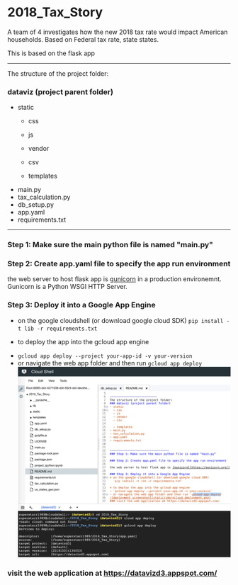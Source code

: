 # 2018_Tax_Story
A team of 4 investigates how the new 2018 tax rate would impact American households. Based on Federal tax rate, state states.

This is based on the flask app

---------------------------
The structure of the project folder:
### dataviz (project parent folder)
- static
  - css
  - js
  - vendor
  - csv

  - templates
- main.py
- tax_calculation.py
- db_setup.py
- app.yaml
- requirements.txt


----------------------------------
### Step 1: Make sure the main python file is named "main.py"

### Step 2: Create app.yaml file to specify the app run environment

the web server to host flask app is [gunicorn](https://gunicorn.org/) in a production environemnt. Gunicorn is a Python WSGI HTTP Server.

### Step 3: Deploy it into a Google App Engine
* on the google cloudshell (or download google cloud SDK)
  `pip install -t lib -r requirements.txt`

* to deploy the app into the gcloud app engine
- `gcloud app deploy --project your-app-id -v your-version`
- or navigate the web app folder and then run `gcloud app deploy`
![deployment screenshot](static/img/gcloud_deployment.png)

### visit the web application at https://datavizd3.appspot.com/